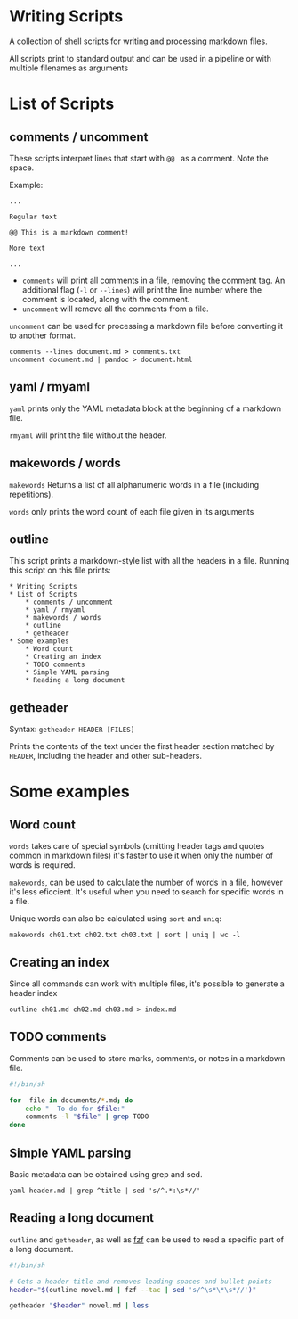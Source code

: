 # Writing Scripts

A collection of shell scripts for writing and processing markdown files.

All scripts print to standard output and can be used in a pipeline or with multiple filenames as arguments

# List of Scripts

## comments / uncomment

These scripts interpret lines that start with `@@ ` as a comment. Note the space.

Example:

```
...

Regular text

@@ This is a markdown comment!

More text

...
```

* `comments` will print all comments in a file, removing the comment tag. An additional flag (`-l` or `--lines`) will print the line number where the comment is located, along with the comment.
* `uncomment` will remove all the comments from a file.

`uncomment` can be used for processing a markdown file before converting it to another format.

```
comments --lines document.md > comments.txt
uncomment document.md | pandoc > document.html
```

## yaml / rmyaml

`yaml` prints only the YAML metadata block at the beginning of a markdown file.

`rmyaml` will print the file without the header.

## makewords / words

`makewords` Returns a list of all alphanumeric words in a file (including repetitions).

`words` only prints the word count of each file given in its arguments

## outline

This script prints a markdown-style list with all the headers in a file. Running this script on this file prints:

```
* Writing Scripts
* List of Scripts
    * comments / uncomment
    * yaml / rmyaml
    * makewords / words
    * outline
    * getheader
* Some examples
    * Word count
    * Creating an index
    * TODO comments
    * Simple YAML parsing
    * Reading a long document
```

## getheader

Syntax: `getheader HEADER [FILES]`

Prints the contents of the text under the first header section matched by `HEADER`, including the header and other sub-headers.

# Some examples

## Word count

`words` takes care of special symbols (omitting header tags and quotes common in markdown files) it's faster to use it when only the number of words is required.

`makewords`, can be used to calculate the number of words in a file, however it's less eficcient. It's useful when you need to search for specific words in a file.

Unique words can also be calculated using `sort` and `uniq`:

```
makewords ch01.txt ch02.txt ch03.txt | sort | uniq | wc -l
```

## Creating an index

Since all commands can work with multiple files, it's possible to generate a header index

```
outline ch01.md ch02.md ch03.md > index.md
```

## TODO comments

Comments can be used to store marks, comments, or notes in a markdown file.

```sh
#!/bin/sh

for  file in documents/*.md; do
	echo "  To-do for $file:"
	comments -l "$file" | grep TODO
done
```

## Simple YAML parsing

Basic metadata can be obtained using grep and sed.

```
yaml header.md | grep ^title | sed 's/^.*:\s*//'
```

## Reading a long document

`outline` and `getheader`, as well as [fzf](https://github.com/junegunn/fzf) can be used to read a specific part of a long document.

```sh
#!/bin/sh

# Gets a header title and removes leading spaces and bullet points
header="$(outline novel.md | fzf --tac | sed 's/^\s*\*\s*//')"

getheader "$header" novel.md | less
```
